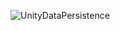 ![UnityDataPersistence](https://github.com/jendoebelin/Data-Persistence-Project/assets/119360121/12c174c0-937f-4ff4-9d1f-fa3810bb6708)
